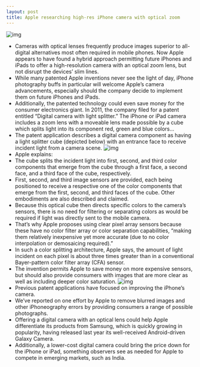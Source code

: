 ```yaml
---
layout: post
title: Apple researching high-res iPhone camera with optical zoom
---
```

![img](http://media.idownloadblog.com/wp-content/uploads/2013/03/Apple-iPhone-camera-optical-zoom-patent-drawing-003.jpg)
* Cameras with optical lenses frequently produce images superior to all-digital alternatives most often required in mobile phones. Now Apple appears to have found a hybrid approach permitting future iPhones and iPads to offer a high-resolution camera with an optical zoom lens, but not disrupt the devices’ slim lines.
* While many patented Apple inventions never see the light of day, iPhone photography buffs in particular will welcome Apple’s camera advancements, especially should the company decide to implement them on future iPhones and iPads.
* Additionally, the patented technology could even save money for the consumer electronics giant. In 2011, the company filed for a patent entitled “Digital camera with light splitter.” The iPhone or iPad camera includes a zoom lens with a moveable lens made possible by a cube which splits light into its component red, green and blue colors…
* The patent application describes a digital camera component as having a light splitter cube (depicted below) with an entrance face to receive incident light from a camera scene.
![img](http://media.idownloadblog.com/wp-content/uploads/2013/03/Apple-iPhone-camera-optical-zoom-patent-drawing-001.jpg)
* Apple explains:
* The cube splits the incident light into first, second, and third color components that emerge from the cube through a first face, a second face, and a third face of the cube, respectively.
* First, second, and third image sensors are provided, each being positioned to receive a respective one of the color components that emerge from the first, second, and third faces of the cube. Other embodiments are also described and claimed.
* Because this optical cube then directs specific colors to the camera’s sensors, there is no need for filtering or separating colors as would be required if light was directly sent to the mobile camera.
* That’s why Apple proposes using clear pixel array sensors because these have no color filter array or color separation capabilities, “making them relatively inexpensive yet more accurate (due to no color interpolation or demosaicing required).”
* In such a color splitting architecture, Apple says, the amount of light incident on each pixel is about three times greater than in a conventional Bayer-pattern color filter array (CFA) sensor.
* The invention permits Apple to save money on more expensive sensors, but should also provide consumers with images that are more clear as well as including deeper color saturation.
![img](http://media.idownloadblog.com/wp-content/uploads/2013/03/Apple-iPhone-camera-optical-zoom-patent-drawing-002.jpg)
* Previous patent applications have focused on improving the iPhone’s camera.
* We’ve reported on one effort by Apple to remove blurred images and other iPhoneography errors by providing consumers a range of possible photographs.
* Offering a digital camera with an optical lens could help Apple differentiate its products from Samsung, which is quickly growing in popularity, having released last year its well-received Android-driven Galaxy Camera.
* Additionally, a lower-cost digital camera could bring the price down for the iPhone or iPad, something observers see as needed for Apple to compete in emerging markets, such as India.

